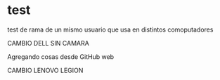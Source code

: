 # test
test de rama de un mismo usuario que usa en distintos comoputadores


CAMBIO DELL SIN CAMARA

Agregando cosas desde GitHub web

CAMBIO LENOVO LEGION
